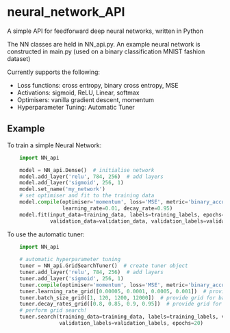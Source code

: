 # neural_network_API
A simple API for feedforward deep neural networks, written in Python

The NN classes are held in NN_api.py. An example
neural network is constructed in main.py (used on 
a binary classification MNIST fashion dataset)

Currently supports the following:
- Loss functions: cross entropy, binary cross entropy, MSE
- Activations: sigmoid, ReLU, Linear, softmax
- Optimisers: vanilla gradient descent, momentum
- Hyperparameter Tuning: Automatic Tuner
    
## Example

To train a simple Neural Network:

```python
    import NN_api

    model = NN_api.Dense()  # initialise network
    model.add_layer('relu', 784, 256)  # add layers
    model.add_layer('sigmoid', 256, 1)
    model.set_name('my_network')
    # set optimiser and fit to the training data
    model.compile(optimiser='momentum', loss='MSE', metric='binary_accuracy',
                  learning_rate=0.01, decay_rate=0.95)
    model.fit(input_data=training_data, labels=training_labels, epochs=100, batch_size=120, validate=True,
              validation_data=validation_data, validation_labels=validation_labels, save_data=True)
```

To use the automatic tuner:

```python
    import NN_api
    
    # automatic hyperparameter tuning
    tuner = NN_api.GridSearchTuner()  # create tuner object
    tuner.add_layer('relu', 784, 256)  # add layers
    tuner.add_layer('sigmoid', 256, 1)
    tuner.compile(optimiser='momentum', loss='MSE', metric='binary_accuracy')  # set optimiser
    tuner.learning_rate_grid([0.00005, 0.0001, 0.0005, 0.001])  # provide grid for learning rate
    tuner.batch_size_grid([1, 120, 1200, 12000])  # provide grid for batch size
    tuner.decay_rates_grid([0.8, 0.85, 0.9, 0.95])  # provide grid for momentum decay rates
    # perform grid search!
    tuner.search(training_data=training_data, labels=training_labels, validation_data=validation_data,
                 validation_labels=validation_labels, epochs=20)
```


          
